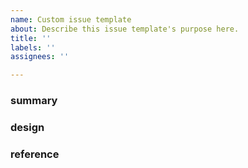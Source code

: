 ```yaml
---
name: Custom issue template
about: Describe this issue template's purpose here.
title: ''
labels: ''
assignees: ''

---
```


### summary

### design

### reference